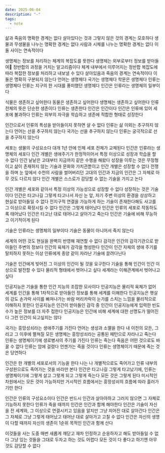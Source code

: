 ```yaml
---
date: 2025-06-04
description: "-"
tags:
  - note
---
```

삶과 죽음의 명확한 경계는 없다 
살아있다는 것과 그렇지 않은 것의 경계는 모호하다 
생물과 무생물을 나누는 명확한 경계는 없다
사람과 시체를 나누는 명확한 경계는 없다 
이 둘 사이는 연속적이다

생명체는 정보를 처리하는 체계의 복잡도를 뜻한다
생명체는 외부로부터 정보를 받아들여 정반합의 과정을 거치는 알고리즘이다
체계 내부에서 이루어지는 정반합 복잡도에 따라 복잡한 정보를 처리하고 내보낼 수 있다
살아있음과 죽음의 경계는 연속적이다
이 둘은 명확히 구분되지 않는다
언어는 생명체다
국가는 생명체다
학문은 생명체다
인류는 생명체다
인류는 지구의 한 시대를 풍미했던 생명체다 
인간은 인류라는 생명체의 일부이다

식물은 생존하고 싶어한다
동물은 생존하고 싶어한다
생명체는 생존하고 싶어한다 
인류 전체의 뜻은 단순한 생존이다
인류는 생존한다 
인간은 인간이다 
인간은 인류에 있어 세포에 불과하다
인류는 외부의 자극을 학습하고 생존에 적합한 형태로 성장한다

인간으로서 인류의 특성을 받아들이지 못하면 살 수 없다 
인류는 삶 이외는 추구하지 않는다
언어는 선을 추구하지 않는다
국가는 선을 추구하지 않는다
인류는 궁극적으로 선을 추구하지 않는다

세포는 생물의 구성요소다
대개 1년 안에 인체 세포 전체가 교체된다
인간은 인류라는 생명체의 세포다
인간 개별은 생애주기가 한정적이어서 특정 이상으로 성장과 학습을 할 수 없다
인간 낱낱은 고대부터 지금까지 같은 수행을 해왔다 
성장을 이루는 것은 무정형이고 삶이 존재하지 않는 기술과 문화와 가치관뿐이고 인간 개별은 성장할 수 없다
전쟁을 하며 눈 앞에서 수천의 사람을 썰어버리던 고대의 인간과 지금의 인간은 그 자체로 아무 것도 다르지 않다
인간 개별은 스스로가 감당할 수 없는 기술을 가지고 논다 

인간 개별은 세포와 같아서 특정 이상의 가능성으로 성장할 수 없다
성장하는 것은 기술이다
인간은 타고나길 그렇게 타고나서 자신 눈 앞, 자기 주변 이상의 환경을 상상하고 현실로 받아들일 수 없다
전지구적 연결을 가능하게 하는 기술이 존재한다해도 사고를 그 이상으로 확장시킬 수 없다
인간은 그렇게 태어났다
인간은 인류의 세포로 작동하도록 태어났다
인간은 타고난 대로 태어나고 살아가고 죽는다
인간은 기술에 비해 무능하고 이기적이게 된다

기술은 인류라는 생명체의 일부이다
기술은 동물이 아니어서 죽지 않는다

세계의 어떤 것도 현실을 완벽히 반영해 재연할 수 없다
감각은 인간의 감각기관으로 받아들인 주변의 정보다
인간의 육체가 감각을 형성한다
인간이 인간 자체의 생애 주기를 탈피하지 못하는 이상 인류에게 종양 같이 자라난 기술에 끌려다닌다

기술은 인간에게 빚어진 그 이상의 인간이 될 것을 요구한다
기술을 통해 인간이 인간 이상으로 발전할 수 있다 
물리적 형태에서 벗어나고 싶다
세계라는 이해관계에서 벗어나고 싶다

인공지능은 기술을 통한 인간 지능의 조잡한 모사이다
인공지능은 물리적 육체가 없어 세계를 인간을 통해 1차적으로 받아들인 정보를 통해 세계를 이해한다
인공지능은 햇살의 강도 손가락 사이를 빠져나가는 바람 머리카락이 눈가를 스치는 느낌을 물리적으로 이해하지 못한다
인공지능은 인간이 받아들인 감각 중 인간이 인공지능에게 입력한 빈도수가 높은 정보를 더 자주 접한다
인공지능은 인간에 비해 세계에 대한 선명도가 떨어진다
그런 인간이 되고싶지는 않다

국가는 흥망성쇠라는 생애주기를 가진다
언어는 생성과 소멸을 한다
내 이전의 모든, 그리고 그 이후에 펼쳐질 모든 생명체는 흥망성쇠라는 공통된 패턴으로 자라나고 죽는다
인류는 생명체이기에 생로병사의 주기를 가진다
인류는 죽는다 
죽음은 어떤 것으로도 바꿀 수 없다
인류는 암에 걸렸다
언젠가는 죽을 것이다
인류는 생명체이기 때문에 죽는 것은 당연하다

인간은 한 개별의 세포로서의 기능을 한다
나는 나 개별적으로도 죽어가고 인류 내부의 구성원으로도 죽어가는 것을 바라만 본다
인간은 타고나길 그렇게 타고났기에, 인류는 생명체이기에 그렇게 살고 그렇게 되고 그렇게 죽는다
모든 것은 그렇게 된다
미시적인 차원에서는 모든 것이 가능하지만 거시적인 흐름에서는 흥망성쇠의 흐름에 따라 흘러가기만 한다

인간은 인류의 구성요소이다
인간은 반드시 인간과 살아야하고 그러지 않으면 그 자체로 기능하지 못한다
인류가 죽을 때까지 인간은 인간과 함께 해야한다 
인간은 기술이 자신을 전 세계와, 그 이상으로 연결시키고 있음을 알지만 그냥 지어진 대로 살아간다
인간은 그 자체로 그냥 그렇게 태어났고 태어난 대로 살아가고 고칠 수 없다
인간은 자신의 생명이 다할 때까지 자신의 생존이 1순위 목적인 인간과 함께 산다 

이것들을 사는 도중 매번 새롭게 깨닫고 재차 인정하고 순응하자고 해도 받아들일 수 없다
그냥 있는 것들을 그대로 두자고 하는 것도 어렵다
모든 것이 다 좋다고 하기엔 아무 것도 감당할 수 없다



